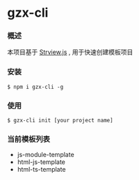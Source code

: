 # gzx-cli

### 概述

本项目基于 [Strview.js](https://github.com/maomincoding/strview-cli) , 用于快速创建模板项目

### 安装

`$ npm i gzx-cli -g`

### 使用

`$ gzx-cli init [your project name]`

### 当前模板列表

- js-module-template
- html-js-template
- html-ts-template
